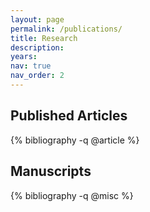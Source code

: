 ```yaml
---
layout: page
permalink: /publications/
title: Research
description: 
years: 
nav: true
nav_order: 2
---
```


## Published Articles

{% bibliography -q @article %}

## Manuscripts

{% bibliography -q @misc %}